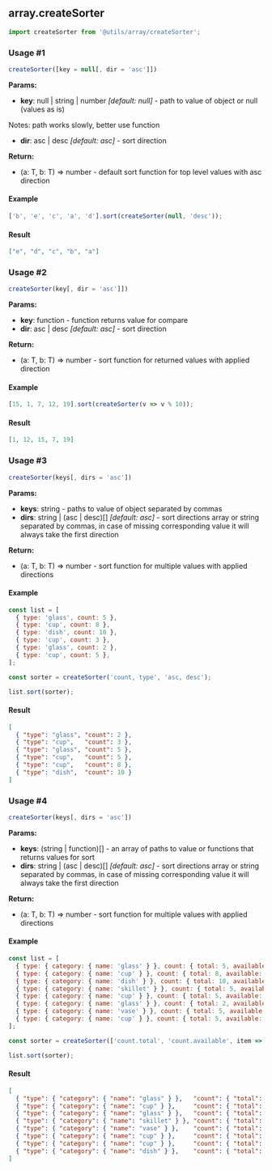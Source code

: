 ## array.createSorter

```javascript
import createSorter from '@utils/array/createSorter';
```

### Usage #1

```javascript
createSorter([key = null[, dir = 'asc']])
```

**Params:**

* **key**: null | string | number _[default: null]_ - path to value of object or null (values as is)

Notes: path works slowly, better use function
* **dir**: asc | desc _[default: asc]_ - sort direction

**Return:**

* (a: T, b: T) => number - default sort function for top level values with asc direction

#### Example

```javascript
['b', 'e', 'c', 'a', 'd'].sort(createSorter(null, 'desc'));
```

#### Result

```json
["e", "d", "c", "b", "a"]
```

### Usage #2

```javascript
createSorter(key[, dir = 'asc']])
```

**Params:**

* **key**: function - function returns value for compare
* **dir**: asc | desc _[default: asc]_ - sort direction

**Return:**

* (a: T, b: T) => number - sort function for returned values with applied direction

#### Example

```javascript
[15, 1, 7, 12, 19].sort(createSorter(v => v % 10));
```

#### Result

```json
[1, 12, 15, 7, 19]
```

### Usage #3

```javascript
createSorter(keys[, dirs = 'asc'])
```

**Params:**

* **keys**: string - paths to value of object separated by commas
* **dirs**: string | (asc | desc)[] _[default: asc]_ - sort directions array or string separated by commas, in case of missing corresponding value it will always take the first direction

**Return:**

* (a: T, b: T) => number - sort function for multiple values with applied directions

#### Example

```javascript
const list = [
  { type: 'glass', count: 5 },
  { type: 'cup', count: 8 },
  { type: 'dish', count: 10 },
  { type: 'cup', count: 3 },
  { type: 'glass', count: 2 },
  { type: 'cup', count: 5 },
];

const sorter = createSorter('count, type', 'asc, desc');

list.sort(sorter);
```

#### Result

```json
[
  { "type": "glass", "count": 2 },
  { "type": "cup",   "count": 3 },
  { "type": "glass", "count": 5 },
  { "type": "cup",   "count": 5 },
  { "type": "cup",   "count": 8 },
  { "type": "dish",  "count": 10 }
]
```

### Usage #4

```javascript
createSorter(keys[, dirs = 'asc'])
```

**Params:**

* **keys**: (string | function)[] - an array of paths to value or functions that returns values for sort
* **dirs**: string | (asc | desc)[] _[default: asc]_ - sort directions array or string separated by commas, in case of missing corresponding value it will always take the first direction

**Return:**

* (a: T, b: T) => number - sort function for multiple values with applied directions

#### Example

```javascript
const list = [
  { type: { category: { name: 'glass' } }, count: { total: 5, available: 1 } },
  { type: { category: { name: 'cup' } }, count: { total: 8, available: 3 } },
  { type: { category: { name: 'dish' } }, count: { total: 10, available: 4 } },
  { type: { category: { name: 'skillet' } }, count: { total: 5, available: 1 } },
  { type: { category: { name: 'cup' } }, count: { total: 5, available: 3 } },
  { type: { category: { name: 'glass' } }, count: { total: 2, available: 2 } },
  { type: { category: { name: 'vase' } }, count: { total: 5, available: 1 } },
  { type: { category: { name: 'cup' } }, count: { total: 5, available: 0 } },
];

const sorter = createSorter(['count.total', 'count.available', item => item.type.category.name], 'asc, desc');

list.sort(sorter);
```

#### Result

```json
[
  { "type": { "category": { "name": "glass" } },   "count": { "total": 2,  "available": 2 } },
  { "type": { "category": { "name": "cup" } },     "count": { "total": 5,  "available": 3 } },
  { "type": { "category": { "name": "glass" } },   "count": { "total": 5,  "available": 1 } },
  { "type": { "category": { "name": "skillet" } }, "count": { "total": 5,  "available": 1 } },
  { "type": { "category": { "name": "vase" } },    "count": { "total": 5,  "available": 1 } },
  { "type": { "category": { "name": "cup" } },     "count": { "total": 5,  "available": 0 } },
  { "type": { "category": { "name": "cup" } },     "count": { "total": 8,  "available": 3 } },
  { "type": { "category": { "name": "dish" } },    "count": { "total": 10, "available": 4 } }
]
```
